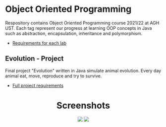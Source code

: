 # Object Oriented Programming 

Respository contains Object Oriented Programming course 2021/22 at AGH UST.
Each tag represent our progress at learning OOP concepts in Java such as abstraction, encapsulation, inheritance and polymorphism.

* [Requirements for each lab](https://github.com/apohllo/obiektowe-lab) 

## Evolution - Project

Final project "Evolution" written in Java simulate animal evolution. Every day animal eat, move, reproduce and try to survive.

* [Full project requirements](https://github.com/apohllo/obiektowe-lab/tree/master/proj1)


<h1 align="center">Screenshots</h1>

<p align="center">
<img src="https://user-images.githubusercontent.com/85311656/161121811-01c434d6-39db-4ebc-bcb2-69eb821b8917.png">
<img src="https://user-images.githubusercontent.com/85311656/161121820-c45424b1-9f55-4efd-9afc-8f8be81fc54d.png">
</p>

